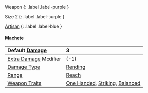 Weapon
{: .label .label-purple }

Size 2
{: .label .label-purple }

[Artisan](Game/Designing-Weapons#Artisan)
{: .label .label-blue }

#### Machete

| Default [Damage](Core/Weapons#Damage)                     | 3                                                                                                                       |
| :-------------------------------------------------------- | :---------------------------------------------------------------------------------------------------------------------- |
| [Extra Damage](Game/Core/Attacks#Extra%20Damage) Modifier | (-1)                                                                                                                    |
| [Damage Type](Core/Weapons#Damage%20Type)                 | [Rending](Core/Injury#Rending)                                                                                          |
| [Range](Core/Weapons#Range)                               | [Reach](Core/Movement#Reach)                                                                                            |
| [Weapon Traits](Core/Weapon-Traits)                       | [One Handed](Game/Core/Blocks/One-Handed), [Striking](Game/Core/Blocks/Striking), [Balanced](Game/Core/Blocks/Balanced) |
